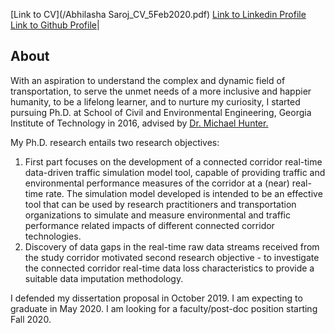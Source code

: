 [Link to CV](/Abhilasha Saroj_CV_5Feb2020.pdf)
[Link to Linkedin Profile](https://www.linkedin.com/in/abhilasha-saroj-gatech/)
[Link to Github Profile](https://github.com/gitpeck)| 

## About
With an aspiration to understand the complex and dynamic field of transportation, to serve the unmet needs of a more inclusive and happier humanity, to be a lifelong learner, and to nurture my curiosity, I started pursuing Ph.D. at School of Civil and Environmental Engineering, Georgia Institute of Technology in 2016, advised by [Dr. Michael Hunter.](https://ce.gatech.edu/people/Faculty/811/overview)

My Ph.D. research entails two research objectives:
1. First part focuses on the development of a connected corridor real-time data-driven traffic simulation model tool, capable of providing traffic and environmental performance measures of the corridor at a (near) real-time rate. The simulation model developed is intended to be an effective tool that can be used by research practitioners and transportation organizations to simulate and measure environmental and traffic performance related impacts of different connected corridor technologies. 
2. Discovery of data gaps in the real-time raw data streams received from the study corridor motivated second research objective - to investigate the connected corridor real-time data loss characteristics to provide a suitable data imputation methodology. 

I defended my dissertation proposal in October 2019. I am expecting to graduate in May 2020. I am looking for a faculty/post-doc position starting Fall 2020.
